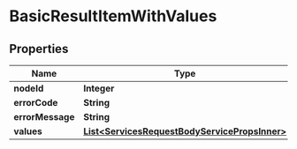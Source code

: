 

# BasicResultItemWithValues


## Properties

| Name | Type | Description | Notes |
|------------ | ------------- | ------------- | -------------|
|**nodeId** | **Integer** |  |  [optional] |
|**errorCode** | **String** |  |  [optional] |
|**errorMessage** | **String** |  |  [optional] |
|**values** | [**List&lt;ServicesRequestBodyServicePropsInner&gt;**](ServicesRequestBodyServicePropsInner.md) |  |  [optional] |



